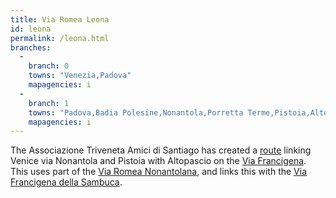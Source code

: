 ```yaml
---
title: Via Romea Leona
id: leona
permalink: /leona.html
branches:
  -
    branch: 0
    towns: "Venezia,Padova"
    mapagencies: i
  -
    branch: 1
    towns: "Padova,Badia Polesine,Nonantola,Porretta Terme,Pistoia,Altopascio"
    mapagencies: i
---
```


The Associazione Triveneta Amici di Santiago has created a [route][0] linking Venice via Nonantola and Pistoia with Altopascio on the [Via Francigena][1].  
This uses part of the [Via Romea Nonantolana][2], and links this with the [Via Francigena della Sambuca][3].

[0]: http://www.amicidisantiago.it/romea/leona.htm
[1]: francigena_i.html
[2]: nonantola.html
[3]: sambuca.html